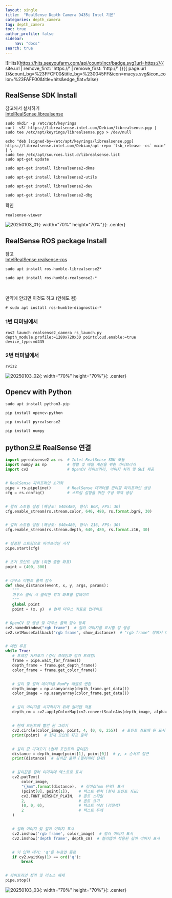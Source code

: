 ```yaml
---
layout: single
title:  "RealSense Depth Camera D435i Intel 기본"
categories: depth_camera
tag: depth_camera
toc: true
author_profile: false
sidebar:
    nav: "docs"
search: true
---
```


![Hits](https://hits.seeyoufarm.com/api/count/incr/badge.svg?url=https://{{ site.url | remove_first: 'https://' | remove_first: 'http://' }}{{ page.url }}&count_bg=%23FFCF00&title_bg=%230045FF&icon=macys.svg&icon_color=%23FAFF00&title=hits&edge_flat=false)
  
## RealSense SDK Install  

참고해서 설치하기  
[IntelRealSense.librealsense](https://github.com/IntelRealSense/librealsense/blob/master/doc/distribution_linux.md)  

```
sudo mkdir -p /etc/apt/keyrings
curl -sSf https://librealsense.intel.com/Debian/librealsense.pgp | sudo tee /etc/apt/keyrings/librealsense.pgp > /dev/null
```  

```
echo "deb [signed-by=/etc/apt/keyrings/librealsense.pgp] https://librealsense.intel.com/Debian/apt-repo `lsb_release -cs` main" | \
sudo tee /etc/apt/sources.list.d/librealsense.list
sudo apt-get update
```  

```
sudo apt-get install librealsense2-dkms
```  

```
sudo apt-get install librealsense2-utils
```  

```
sudo apt-get install librealsense2-dev
```  

```
sudo apt-get install librealsense2-dbg
```  

확인  
```
realsense-viewer
```  

![20250103_01](/images/2025-01-03-DepthCamera_study/20250103_01.png){: width="70%" height="70%"}{: .center}  

## RealSense ROS package Install  

참고  
[IntelRealSense.realsense-ros](https://github.com/IntelRealSense/realsense-ros)  

```
sudo apt install ros-humble-librealsense2*
```  

```
sudo apt install ros-humble-realsense2-*
```  

<br />

만약에 안되면 이것도 하고 (안해도 됨)  
```
# sudo apt install ros-humble-diagnostic-*
```  

### 1번 터미널에서  
```
ros2 launch realsense2_camera rs_launch.py depth_module.profile:=1280x720x30 pointcloud.enable:=true device_type:=d435
```  

### 2번 터미널에서  
```
rviz2
```  

![20250103_02](/images/2025-01-03-DepthCamera_study/20250103_02.png){: width="70%" height="70%"}{: .center}  

## Opencv with Python 

```
sudo apt install python3-pip
``` 

```
pip install opencv-python
``` 

```
pip install pyrealsense2
``` 

```
pip install numpy
``` 

## python으로 RealSense 연결  

```python
import pyrealsense2 as rs  # Intel RealSense SDK 모듈
import numpy as np         # 행렬 및 배열 계산을 위한 라이브러리
import cv2                 # OpenCV 라이브러리, 이미지 처리 및 GUI 제공


# RealSense 파이프라인 초기화
pipe = rs.pipeline()       # RealSense 데이터를 관리할 파이프라인 생성
cfg = rs.config()          # 스트림 설정을 위한 구성 객체 생성


# 컬러 스트림 설정 (해상도: 640x480, 형식: BGR, FPS: 30)
cfg.enable_stream(rs.stream.color, 640, 480, rs.format.bgr8, 30)


# 깊이 스트림 설정 (해상도: 640x480, 형식: Z16, FPS: 30)
cfg.enable_stream(rs.stream.depth, 640, 480, rs.format.z16, 30)


# 설정한 스트림으로 파이프라인 시작
pipe.start(cfg)


# 초기 포인트 설정 (화면 중앙 좌표)
point = (400, 300)


# 마우스 이벤트 콜백 함수
def show_distance(event, x, y, args, params):
   """
   마우스 클릭 시 클릭한 위치 좌표를 업데이트
   """
   global point
   point = (x, y)  # 현재 마우스 좌표로 업데이트


# OpenCV 창 생성 및 마우스 콜백 함수 등록
cv2.namedWindow("rgb frame")  # 컬러 이미지를 표시할 창 생성
cv2.setMouseCallback("rgb frame", show_distance)  # "rgb frame" 창에서 마우스 이벤트 처리


# 메인 루프
while True:
   # 프레임 가져오기 (깊이 프레임과 컬러 프레임)
   frame = pipe.wait_for_frames()
   depth_frame = frame.get_depth_frame()
   color_frame = frame.get_color_frame()


   # 깊이 및 컬러 데이터를 NumPy 배열로 변환
   depth_image = np.asanyarray(depth_frame.get_data())
   color_image = np.asanyarray(color_frame.get_data())


   # 깊이 이미지를 시각화하기 위해 컬러맵 적용
   depth_cm = cv2.applyColorMap(cv2.convertScaleAbs(depth_image, alpha=0.5), cv2.COLORMAP_JET)


   # 현재 포인트에 빨간 원 그리기
   cv2.circle(color_image, point, 4, (0, 0, 255))  # 포인트 좌표에 원 표시
   print(point)  # 현재 포인트 좌표 출력


   # 깊이 값 가져오기 (현재 포인트의 깊이값)
   distance = depth_image[point[1], point[0]]  # y, x 순서로 접근
   print(distance)  # 깊이값 출력 (밀리미터 단위)


   # 깊이값을 컬러 이미지에 텍스트로 표시
   cv2.putText(
       color_image,
       "{}mm".format(distance),  # 깊이값(mm 단위) 표시
       (point[0], point[1]),    # 텍스트 위치 (현재 포인트 좌표)
       cv2.FONT_HERSHEY_PLAIN,  # 폰트 스타일
       2,                       # 폰트 크기
       (0, 0, 0),               # 텍스트 색상 (검정색)
       2                        # 텍스트 두께
   )


   # 컬러 이미지 및 깊이 이미지 표시
   cv2.imshow('rgb frame', color_image)  # 컬러 이미지 표시
   cv2.imshow('depth frame', depth_cm)  # 컬러맵이 적용된 깊이 이미지 표시


   # 키 입력 대기: 'q'를 누르면 종료
   if cv2.waitKey(1) == ord('q'):
       break


# 파이프라인 정리 및 리소스 해제
pipe.stop()
```  

![20250103_03](/images/2025-01-03-DepthCamera_study/20250103_03.png){: width="70%" height="70%"}{: .center}  